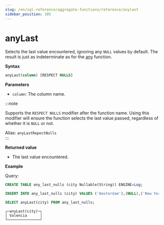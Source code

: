 ```yaml
---
slug: /en/sql-reference/aggregate-functions/reference/anylast
sidebar_position: 105
---
```


# anyLast

Selects the last value encountered, ignoring any `NULL` values by default. The result is just as indeterminate as for the [any](../../../sql-reference/aggregate-functions/reference/any.md) function.

**Syntax**

```sql
anyLast(column) [RESPECT NULLS]
```

**Parameters**
- `column`: The column name. 

:::note

Supports the `RESPECT NULLS` modifier after the function name. Using this modifier will ensure the function selects the last value passed, regardless of whether it is `NULL` or not.

Alias: `anyLastRepectNulls`  
:::

**Returned value**

- The last value encountered.

**Example**

Query:

```sql
CREATE TABLE any_last_nulls (city Nullable(String)) ENGINE=Log;

INSERT INTO any_last_nulls (city) VALUES ('Amsterdam'),(NULL),('New York'),('Tokyo'),('Valencia'),(NULL);

SELECT anyLast(city) FROM any_last_nulls;
```

```response
┌─anyLast(city)─┐
│ Valencia      │
└───────────────┘
```
